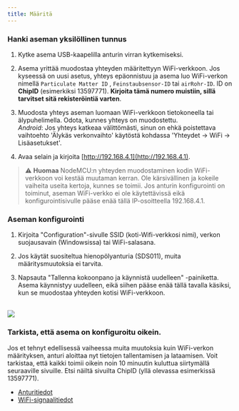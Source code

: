```yaml
---
title: Määritä
---
```

### Hanki aseman yksilöllinen tunnus
1. Kytke asema USB-kaapelilla anturin virran kytkemiseksi.

2. Asema yrittää muodostaa yhteyden määritettyyn WiFi-verkkoon. Jos kyseessä on uusi asetus, yhteys epäonnistuu ja asema luo WiFi-verkon nimellä `Particulate Matter ID` , `Feinstaubsensor-ID` tai `airRohr-ID`. ID on **ChipID** (esimerkiksi 13597771). **Kirjoita tämä numero muistiin, sillä tarvitset sitä rekisteröintiä varten**.

3. Muodosta yhteys aseman luomaan WiFi-verkkoon tietokoneella tai älypuhelimella. Odota, kunnes yhteys on muodostettu.<br>*Android*: Jos yhteys katkeaa välittömästi, sinun on ehkä poistettava vaihtoehto 'Älykäs verkonvaihto' käytöstä kohdassa 'Yhteydet -> WiFi -> Lisäasetukset'.

4. Avaa selain ja kirjoita [http://192.168.4.1](http://192.168.4.1).

> ⚠️ **Huomaa** NodeMCU:n yhteyden muodostaminen kodin WiFi-verkkoon voi kestää muutaman kerran. Ole kärsivällinen ja kokeile vaiheita useita kertoja, kunnes se toimii. Jos anturin konfigurointi on toiminut, aseman WiFi-verkko ei ole käytettävissä eikä konfigurointisivulle pääse enää tällä IP-osoitteella 192.168.4.1.

### Aseman konfigurointi
1. Kirjoita "Configuration"-sivulle SSID (koti-Wifi-verkkosi nimi), verkon suojausavain (Windowsissa) tai WiFi-salasana.

2. Jos käytät suositeltua hienopölyanturia (SDS011), muita määritysmuutoksia ei tarvita.

3. Napsauta "Tallenna kokoonpano ja käynnistä uudelleen" -painiketta. Asema käynnistyy uudelleen, eikä siihen pääse enää tällä tavalla käsiksi, kun se muodostaa yhteyden kotisi WiFi-verkkoon.

<br>

<img src="..docsairrohr_config_initial.jpg" loading="lazy">

<br>

### Tarkista, että asema on konfiguroitu oikein.
Jos et tehnyt edellisessä vaiheessa muita muutoksia kuin WiFi-verkon määrityksen, anturi aloittaa nyt tietojen tallentamisen ja lataamisen. Voit tarkistaa, että kaikki toimii oikein noin 10 minuutin kuluttua siirtymällä seuraaville sivuille. Etsi näiltä sivuilta ChipID (yllä olevassa esimerkissä 13597771).

 * [Anturitiedot](https://www.madavi.de/sensor/graph.php)
 * [WiFi-signaalitiedot](https://www.madavi.de/sensor/signal.php)
